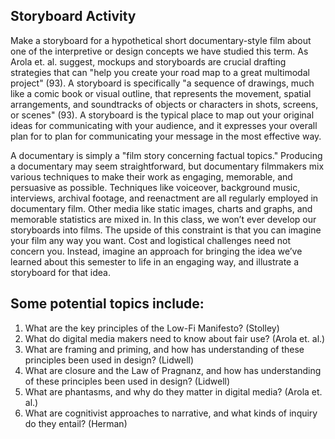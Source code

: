 ## Storyboard Activity 

Make a storyboard for a hypothetical short documentary-style film about one of the interpretive or design concepts we have studied this term. As Arola et. al. suggest, mockups and storyboards are crucial drafting strategies that can "help you create your road map to a great multimodal project" (93). A storyboard is specifically "a sequence of drawings, much like a comic book or visual outline, that represents the movement, spatial arrangements, and soundtracks of objects or characters in shots, screens, or scenes" (93). A storyboard is the typical place to map out your original ideas for communicating with your audience, and it expresses your overall plan for to plan for communicating your message in the most effective way. 

A documentary is simply a "film story concerning factual topics." Producing a documentary may seem straightforward, but documentary filmmakers mix various techniques to make their work as engaging, memorable, and persuasive as possible. Techniques like voiceover, background music, interviews, archival footage, and reenactment are all regularly employed in documentary film. Other media like static images, charts and graphs, and memorable statistics are mixed in. In this class, we won’t ever develop our storyboards into films. The upside of this constraint is that you can imagine your film any way you want. Cost and logistical challenges need not concern you. Instead, imagine an approach for bringing the idea we’ve learned about this semester to life in an engaging way, and illustrate a storyboard for that idea. 
 
## Some potential topics include: 

1.	What are the key principles of the Low-Fi Manifesto? (Stolley)
2.	What do digital media makers need to know about fair use? (Arola et. al.)
3.	What are framing and priming, and how has understanding of these principles been used in design? (Lidwell)
4.	What are closure and the Law of Pragnanz, and how has understanding of these principles been used in design? (Lidwell)
5.	What are phantasms, and why do they matter in digital media? (Arola et. al.)
6.	What are cognitivist approaches to narrative, and what kinds of inquiry do they entail? (Herman)
